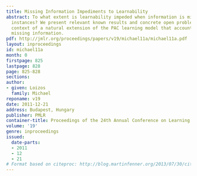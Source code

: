 ```yaml
---
title: Missing Information Impediments to Learnability
abstract: To what extent is learnability impeded when information is missing in learning
  instances? We present relevant known results and concrete open problems, in the
  context of a natural extension of the PAC learning model that accounts for arbitrarily
  missing information.
pdf: http://jmlr.org/proceedings/papers/v19/michael11a/michael11a.pdf
layout: inproceedings
id: michael11a
month: 0
firstpage: 825
lastpage: 828
page: 825-828
sections: 
author:
- given: Loizos
  family: Michael
reponame: v19
date: 2011-12-21
address: Budapest, Hungary
publisher: PMLR
container-title: Proceedings of the 24th Annual Conference on Learning Theory
volume: '19'
genre: inproceedings
issued:
  date-parts:
  - 2011
  - 12
  - 21
# Format based on citeproc: http://blog.martinfenner.org/2013/07/30/citeproc-yaml-for-bibliographies/
---
```

